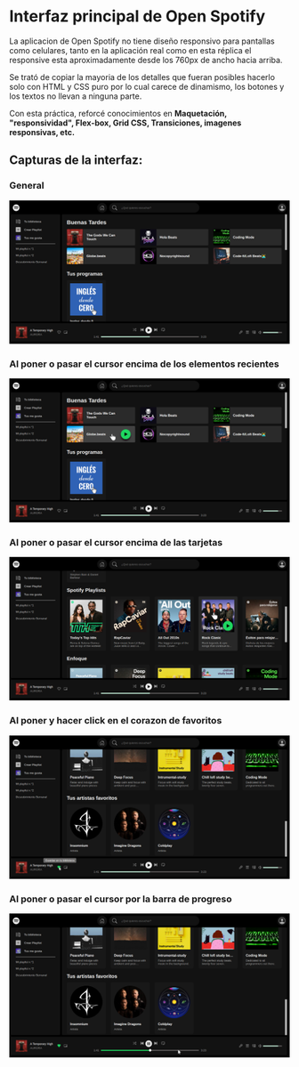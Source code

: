 # Interfaz principal de Open Spotify

La aplicacion de Open Spotify no tiene diseño responsivo para pantallas como celulares, tanto en la aplicación real como en esta réplica el responsive esta aproximadamente desde los 760px de ancho hacia arriba.

Se trató de copiar la mayoria de los detalles que fueran posibles hacerlo solo con HTML y CSS puro por lo cual carece de dinamismo, los botones y los textos  no llevan a ninguna parte. 

Con esta práctica, reforcé conocimientos en **Maquetación, "responsividad", Flex-box, Grid CSS, Transiciones, imagenes responsivas, etc.**

## Capturas de la interfaz:

### General
![General](screenshots/captura1.png)
### Al poner o pasar el cursor encima de los elementos recientes
![Hover en recientes](screenshots/captura2.png)
### Al poner o pasar el cursor encima de las tarjetas
![Hover en tarjetas](screenshots/captura3.png)
### Al poner y hacer click en el corazon de favoritos
![Guardar en Favoritos](screenshots/captura4.png)
### Al poner o pasar el cursor por la barra de progreso
![Hover en la barra de progreso](screenshots/captura5.png)
